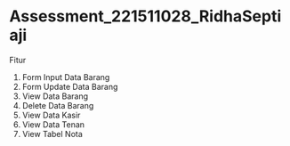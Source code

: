 # Assessment_221511028_RidhaSeptiaji

Fitur
1. Form Input Data Barang
2. Form Update Data Barang
3. View Data Barang
4. Delete Data Barang
5. View Data Kasir
6. View Data Tenan
7. View Tabel Nota
